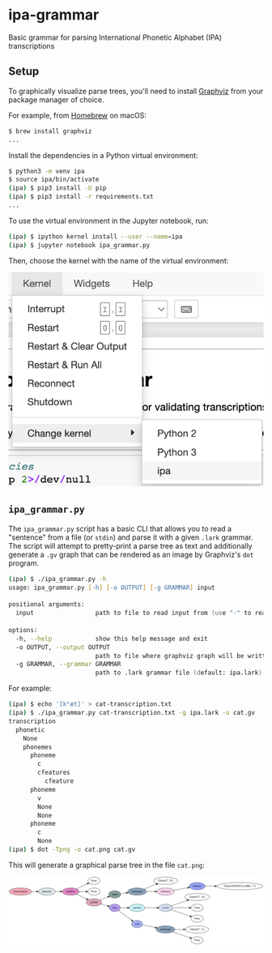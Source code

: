 # ipa-grammar

Basic grammar for parsing International Phonetic Alphabet (IPA) transcriptions

## Setup

To graphically visualize parse trees, you'll need to install [Graphviz](https://graphviz.org/) from your package manager of choice.

For example, from [Homebrew](https://brew.sh/) on macOS:

```zsh
$ brew install graphviz
...
```

Install the dependencies in a Python virtual environment:

```zsh
$ python3 -m venv ipa
$ source ipa/bin/activate
(ipa) $ pip3 install -U pip
(ipa) $ pip3 install -r requirements.txt
...
```

To use the virtual environment in the Jupyter notebook, run:

```zsh
(ipa) $ ipython kernel install --user --name=ipa
(ipa) $ jupyter notebook ipa_grammar.py
```

Then, choose the kernel with the name of the virtual environment:

![Select the "ipa" kernal](kernel.png "kernel selection screenshot")

## `ipa_grammar.py`

The `ipa_grammar.py` script has a basic CLI that allows you to read a "sentence" from a file (or `stdin`) and parse it with a given `.lark` grammar.  The script will attempt to pretty-print a parse tree as text and additionally generate a `.gv` graph that can be rendered as an image by Graphviz's `dot` program.

```zsh
(ipa) $ ./ipa_grammar.py -h
usage: ipa_grammar.py [-h] [-o OUTPUT] [-g GRAMMAR] input

positional arguments:
  input                 path to file to read input from (use "-" to read from stdin)

options:
  -h, --help            show this help message and exit
  -o OUTPUT, --output OUTPUT
                        path to file where graphviz graph will be written (default: ipa.gv)
  -g GRAMMAR, --grammar GRAMMAR
                        path to .lark grammar file (default: ipa.lark)
```

For example:

```zsh
(ipa) $ echo '[kʰæt]' > cat-transcription.txt
(ipa) $ ./ipa_grammar.py cat-transcription.txt -g ipa.lark -o cat.gv
transcription
  phonetic
    None
    phonemes
      phoneme
        c
        cfeatures
          cfeature
      phoneme
        v
        None
        None
      phoneme
        c
        None
(ipa) $ dot -Tpng -o cat.png cat.gv
```

This will generate a graphical parse tree in the file `cat.png`:

![Graphical parse tree](cat.png "parse tree of the English transcription of the word cat")
